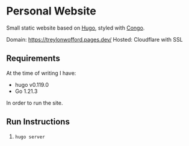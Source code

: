 # Personal Website
Small static website based on [Hugo](https://gohugo.io), styled with [Congo](https://jpanther.github.io).

Domain: https://treylonwofford.pages.dev/
Hosted: Cloudflare with SSL

## Requirements

At the time of writing I have:

* hugo v0.119.0
* Go 1.21.3

In order to run the site.

## Run Instructions

1. `hugo server`